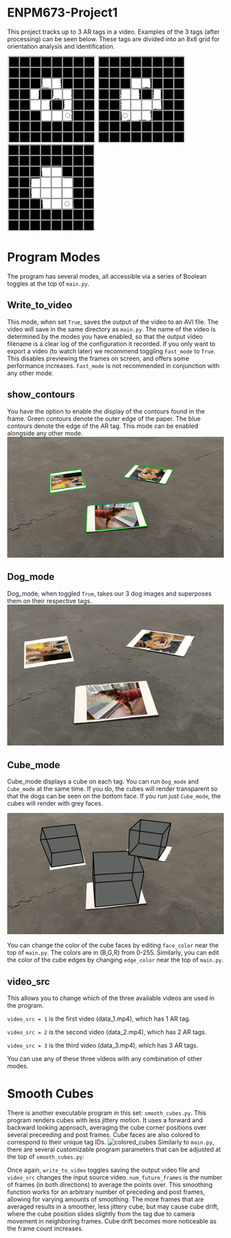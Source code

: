 # ENPM673-Project1

This project tracks up to 3 AR tags in a video. Examples of the 3 tags (after processing) can be seen below. These tags are divided into an 8x8 grid for orientation analysis and identification. 


![tag1](https://github.com/jaybrecht/ENPM673-Project1/blob/master/images/tag1.png) ![tag2](https://github.com/jaybrecht/ENPM673-Project1/blob/master/images/tag2.png) ![tag3](https://github.com/jaybrecht/ENPM673-Project1/blob/master/images/tag3.png) 


# Program Modes
The program has several modes, all accessible via a series of Boolean toggles at the top of `main.py`.

## Write_to_video
This mode, when set `True`, saves the output of the video to an AVI file. The video will save in the same directory as `main.py`. The name of the video is determined by the modes you have enabled, so that the output video filename is a clear log of the configuration it recorded. If you only want to export a video (to watch later) we recommend toggling `Fast_mode` to `True`. This disables previewing the frames on screen, and offers some performance increases. `Fast_mode` is not recommended in conjunction with any other mode. 

## show_contours
You have the option to enable the display of the contours found in the frame. Green contours denote the outer edge of the paper. The blue contours denote the edge of the AR tag. This mode can be enabled alongside any other mode. 
![contours](https://github.com/jaybrecht/ENPM673-Project1/blob/master/images/contours.png)

## Dog_mode
Dog_mode, when toggled `True`, takes our 3 dog images and superposes them on their respective tags. 
![dog_mode](https://github.com/jaybrecht/ENPM673-Project1/blob/master/images/dog_mode.jpeg)

## Cube_mode
Cube_mode displays a cube on each tag. You can run `Dog_mode` and `Cube_mode` at the same time. If you do, the cubes will render transparent so that the dogs can be seen on the bottom face. If you run just `Cube_mode`, the cubes will render with grey faces. 

![cube_mode](https://github.com/jaybrecht/ENPM673-Project1/blob/master/images/cube_mode.png)

You can change the color of the cube faces by editing `face_color` near the top of `main.py`. The colors are in (B,G,R) from 0-255. Similarly, you can edit the color of the cube edges by changing `edge_color` near the top of `main.py`.


## video_src
This allows you to change which of the three available videos are used in the program. 

`video_src = 1` is the first video (data_1.mp4), which has 1 AR tag. 

`video_src = 2` is the second video (data_2.mp4), which has 2 AR tags. 

`video_src = 3` is the third video (data_3.mp4), which has 3 AR tags.

You can use any of these three videos with any combination of other modes. 


# Smooth Cubes
There is another executable program in this set: `smooth_cubes.py`. This program renders cubes with less jittery motion. It uses a forward and backward looking approach, averaging the cube corner positions over several preceeding and post frames. Cube faces are also colored to correspond to their unique tag IDs. 
![colored_cubes](https://github.com/jaybrecht/ENPM673-Project1/blob/master/images/color_cubes.png)
Similarly to `main.py`, there are several customizable program parameters that can be adjusted at the top of `smooth_cubes.py`: 

Once again, `write_to_video` toggles saving the output video file and `video_src` changes the input source video.
`num_future_frames` is the number of frames (in both directions) to average the points over. This smoothing function works for an arbitrary number of preceding and post frames, allowing for varying amounts of smoothing. The more frames that are averaged results in a smoother, less jittery cube, but may cause cube drift, where the cube position slides slightly from the tag due to camera movement in neighboring frames. Cube drift becomes more noticeable as the frame count increases.



